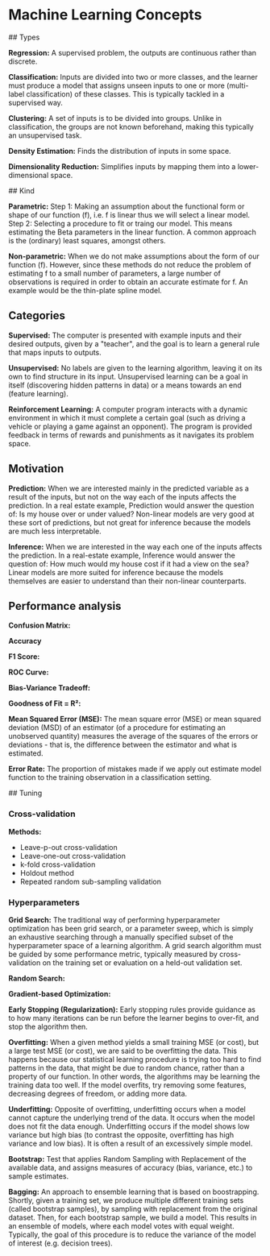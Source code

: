 # Machine Learning Concepts

## Types

**Regression:** A supervised problem, the outputs are continuous rather than discrete.

**Classification:** Inputs are divided into two or more classes, and the learner must produce a model that assigns unseen inputs to one or more (multi-label classification) of these classes. This is typically tackled in a supervised way.

**Clustering:** A set of inputs is to be divided into groups. Unlike in classification, the groups are not known beforehand, making this typically an unsupervised task.

**Density Estimation:** Finds the distribution of inputs in some space.

**Dimensionality Reduction:** Simplifies inputs by mapping them into a lower-dimensional space.

## Kind

**Parametric:** Step 1: Making an assumption about the functional form or shape of our function (f), i.e. f is linear thus we will select a linear model. Step 2: Selecting a procedure to fit or traing our model. This means estimating the Beta parameters in the linear function. A common approach is the (ordinary) least squares, amongst others.

**Non-parametric:** When we do not make assumptions about the form of our function (f). However, since these methods do not reduce the problem of estimating f to a small number of parameters, a large number of observations is required in order to obtain an accurate estimate for f. An example would be the thin-plate spline model.

## Categories

**Supervised:** The computer is presented with example inputs and their desired outputs, given by a "teacher", and the goal is to learn a general rule that maps inputs to outputs.

**Unsupervised:** No labels are given to the learning algorithm, leaving it on its own to find structure in its input. Unsupervised learning can be a goal in itself (discovering hidden patterns in data) or a means towards an end (feature learning).

**Reinforcement Learning:** A computer program interacts with a dynamic environment in which it must complete a certain goal (such as driving a vehicle or playing a game against an opponent). The program is provided feedback in terms of rewards and punishments as it navigates its problem space.


## Motivation

**Prediction:** When we are interested mainly in the predicted variable as a result of the inputs, but not on the way each of the inputs affects the prediction. In a real estate example, Prediction would answer the question of: Is my house over or under valued? Non-linear models are very good at these sort of predictions, but not great for inference because the models are much less interpretable.

**Inference:** When we are interested in the way each one of the inputs affects the prediction. In a real-estate example, Inference would answer the question of: How much would my house cost if it had a view on the sea? Linear models are more suited for inference because the models themselves are easier to understand than their non-linear counterparts.

## Performance analysis

**Confusion Matrix:**

**Accuracy**

**F1 Score:**

**ROC Curve:**

**Bias-Variance Tradeoff:**

**Goodness of Fit = R²:**

**Mean Squared Error (MSE):** The mean square error (MSE) or mean squared deviation (MSD) of an estimator (of a procedure for estimating an unobserved quantity) measures the average of the squares of the errors or deviations - that is, the difference between the estimator and what is estimated.

**Error Rate:** The proportion of mistakes made if we apply out estimate model function to the training observation in a classification setting.

## Tuning

### Cross-validation

**Methods:**
* Leave-p-out cross-validation
* Leave-one-out cross-validation
* k-fold cross-validation
* Holdout method
* Repeated random sub-sampling validation


### Hyperparameters

**Grid Search:** The traditional way of performing hyperparameter optimization has been grid search, or a parameter sweep, which is simply an exhaustive searching through a manually specified subset of the hyperparameter space of a learning algorithm. A grid search algorithm must be guided by some performance metric, typically measured by cross-validation on the training set or evaluation on a held-out validation set.

**Random Search:**

**Gradient-based Optimization:**

**Early Stopping (Regularization):** Early stopping rules provide guidance as to how many iterations can be run before the learner begins to over-fit, and stop the algorithm then.

**Overfitting:** When a given method yields a small training MSE (or cost), but a large test MSE (or cost), we are said to be overfitting the data. This happens because our statistical learning procedure is trying too hard to find patterns in the data, that might be due to random chance, rather than a property of our function. In other words, the algorithms may be learning the training data too well. If the model overfits, try removing some features, decreasing degrees of freedom, or adding more data.

**Underfitting:** Opposite of overfitting, underfitting occurs when a model cannot capture the underlying trend of the data. It occurs when the model does not fit the data enough. Underfitting occurs if the model shows low variance but high bias (to contrast the opposite, overfitting has high variance and low bias). It is often a result of an excessively simple model.

**Bootstrap:** Test that applies Random Sampling with Replacement of the available data, and assigns measures of accuracy (bias, variance, etc.) to sample estimates.

**Bagging:** An approach to ensemble learning that is based on boostrapping. Shortly, given a training set, we produce multiple different training sets (called bootstrap samples), by sampling with replacement from the original dataset. Then, for each bootstrap sample, we build a model. This results in an ensemble of models, where each model votes with equal weight. Typically, the goal of this procedure is to reduce the variance of the model of interest (e.g. decision trees).
